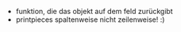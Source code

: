 - funktion, die das objekt auf dem feld zurückgibt
- printpieces spaltenweise nicht zeilenweise! :)
